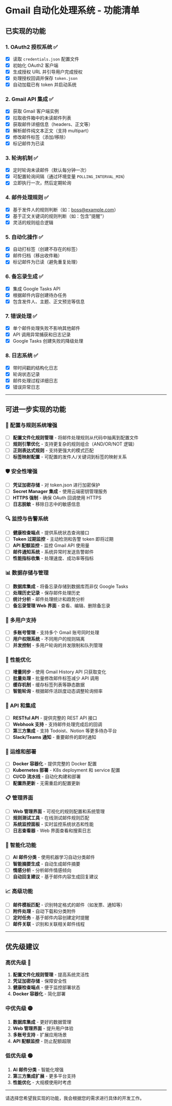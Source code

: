 # Gmail 自动化处理系统 - 功能清单

## 已实现的功能

### 1. OAuth2 授权系统 ✅
- [x] 读取 `credentials.json` 配置文件
- [x] 初始化 OAuth2 客户端
- [x] 生成授权 URL 并引导用户完成授权
- [x] 处理授权回调并保存 `token.json`
- [x] 自动加载已有 token 并启动系统

### 2. Gmail API 集成 ✅
- [x] 获取 Gmail 客户端实例
- [x] 拉取收件箱中的未读邮件列表
- [x] 获取邮件详细信息（headers、正文等）
- [x] 解析邮件纯文本正文（支持 multipart）
- [x] 修改邮件标签（添加/移除）
- [x] 标记邮件为已读

### 3. 轮询机制 ✅
- [x] 定时轮询未读邮件（默认每分钟一次）
- [x] 可配置轮询间隔（通过环境变量 `POLLING_INTERVAL_MIN`）
- [x] 立即执行一次，然后定期轮询

### 4. 邮件处理规则 ✅
- [x] 基于发件人的规则判断（如：boss@example.com）
- [x] 基于正文关键词的规则判断（如：包含"提醒"）
- [x] 灵活的规则组合逻辑

### 5. 自动化操作 ✅
- [x] 自动打标签（创建不存在的标签）
- [x] 邮件归档（移出收件箱）
- [x] 标记邮件为已读（避免重复处理）

### 6. 备忘录生成 ✅
- [x] 集成 Google Tasks API
- [x] 根据邮件内容创建待办任务
- [x] 包含发件人、主题、正文预览等信息

### 7. 错误处理 ✅
- [x] 单个邮件处理失败不影响其他邮件
- [x] API 调用异常捕获和日志记录
- [x] Google Tasks 创建失败的降级处理

### 8. 日志系统 ✅
- [x] 带时间戳的结构化日志
- [x] 轮询状态记录
- [x] 邮件处理过程详细日志
- [x] 错误异常日志

---

## 可进一步实现的功能

### 🔧 配置与规则系统增强
- [ ] **配置文件化规则管理** - 将邮件处理规则从代码中抽离到配置文件
- [ ] **规则引擎优化** - 支持更复杂的规则组合（AND/OR/NOT 逻辑）
- [ ] **正则表达式规则** - 支持更强大的模式匹配
- [ ] **标签映射配置** - 可配置的发件人/关键词到标签的映射关系

### 🛡️ 安全性增强
- [ ] **凭证加密存储** - 对 token.json 进行加密保护
- [ ] **Secret Manager 集成** - 使用云端密钥管理服务
- [ ] **HTTPS 强制** - 确保 OAuth 回调使用 HTTPS
- [ ] **日志脱敏** - 移除日志中的敏感信息

### 🔍 监控与告警系统
- [ ] **健康检查端点** - 提供系统状态查询接口
- [ ] **Token 过期监控** - 主动检测和告警 token 即将过期
- [ ] **API 配额监控** - 监控 Gmail API 使用量
- [ ] **邮件通知系统** - 系统异常时发送告警邮件
- [ ] **性能指标收集** - 处理速度、成功率等指标

### 📊 数据存储与管理
- [ ] **数据库集成** - 将备忘录存储到数据库而非仅 Google Tasks
- [ ] **处理历史记录** - 保存邮件处理历史
- [ ] **统计分析** - 邮件处理统计和趋势分析
- [ ] **备忘录管理 Web 界面** - 查看、编辑、删除备忘录

### 🔄 多用户支持
- [ ] **多账号管理** - 支持多个 Gmail 账号同时处理
- [ ] **用户权限系统** - 不同用户的规则隔离
- [ ] **并发控制** - 多用户轮询的并发限制和队列管理

### 🚀 性能优化
- [ ] **增量同步** - 使用 Gmail History API 只获取变化
- [ ] **批量处理** - 批量修改邮件标签减少 API 调用
- [ ] **缓存机制** - 缓存标签列表等静态数据
- [ ] **智能轮询** - 根据邮件活跃度动态调整轮询频率

### 📱 API 和集成
- [ ] **RESTful API** - 提供完整的 REST API 接口
- [ ] **Webhook 支持** - 支持邮件处理完成后的回调
- [ ] **第三方集成** - 支持 Todoist、Notion 等更多待办平台
- [ ] **Slack/Teams 通知** - 重要邮件的即时通知

### 🔧 运维和部署
- [ ] **Docker 容器化** - 提供完整的 Docker 配置
- [ ] **Kubernetes 部署** - K8s deployment 和 service 配置
- [ ] **CI/CD 流水线** - 自动化构建和部署
- [ ] **配置热更新** - 无需重启的配置更新

### 📋 管理界面
- [ ] **Web 管理界面** - 可视化的规则配置和系统管理
- [ ] **规则测试工具** - 在线测试邮件规则匹配
- [ ] **系统监控面板** - 实时监控系统状态和性能
- [ ] **日志查看器** - Web 界面查看和搜索日志

### 🤖 智能化功能
- [ ] **AI 邮件分类** - 使用机器学习自动分类邮件
- [ ] **智能摘要生成** - 自动生成邮件摘要
- [ ] **情感分析** - 分析邮件情感倾向
- [ ] **自动回复建议** - 基于邮件内容生成回复建议

### 📈 高级功能
- [ ] **邮件模板匹配** - 识别特定格式的邮件（如发票、通知等）
- [ ] **附件处理** - 自动下载和分类附件
- [ ] **定时任务** - 基于邮件内容创建定时提醒
- [ ] **邮件关联** - 识别和关联相关邮件线程

---

## 优先级建议

### 高优先级 🔴
1. **配置文件化规则管理** - 提高系统灵活性
2. **凭证加密存储** - 保障安全性
3. **健康检查端点** - 便于监控部署状态
4. **Docker 容器化** - 简化部署

### 中优先级 🟡
1. **数据库集成** - 更好的数据管理
2. **Web 管理界面** - 提升用户体验
3. **多账号支持** - 扩展应用场景
4. **API 配额监控** - 防止配额超限

### 低优先级 🟢
1. **AI 邮件分类** - 智能化增强
2. **第三方集成扩展** - 更多平台支持
3. **性能优化** - 大规模使用时考虑

---

请选择您希望我实现的功能，我会根据您的需求进行具体的开发工作。
